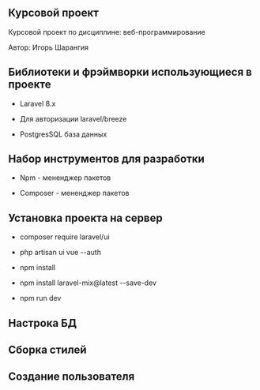 
## Курсовой проект

Курсовой проект по дисциплине: веб-программирование

Автор: Игорь Шарангия

## Библиотеки и фрэймворки использующиеся в проекте

- Laravel 8.x

- Для авторизации laravel/breeze 

- PostgresSQL база данных

## Набор инструментов для разработки

- Npm - мененджер пакетов

- Composer - мененджер пакетов

## Установка проекта на сервер

- composer require laravel/ui

- php artisan ui vue --auth

- npm install

- npm install laravel-mix@latest --save-dev

- npm run dev

## Настрока БД

## Сборка стилей

## Создание пользователя

